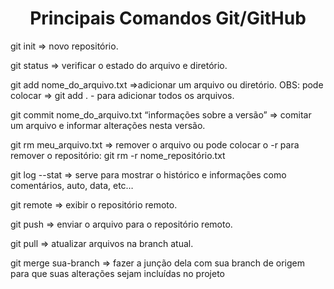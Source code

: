 
<h1  align="center">Principais Comandos Git/GitHub</h1>

git init => novo repositório.

git status => verificar o estado do arquivo e diretório.  

git add nome_do_arquivo.txt =>adicionar um arquivo ou diretório.
	OBS: pode colocar => git add . - para adicionar todos os arquivos.

git commit nome_do_arquivo.txt “informações sobre a versão” => comitar um arquivo e informar alterações nesta versão.

git rm meu_arquivo.txt => remover o arquivo ou pode colocar o -r para remover o repositório: git rm -r nome_repositório.txt

git log --stat => serve para mostrar o histórico e informações como comentários, auto, data, etc…

git remote => exibir o repositório remoto. 

git push => enviar o arquivo para o repositório remoto.

git pull => atualizar arquivos na branch atual.

git merge sua-branch => fazer a junção dela com sua branch de origem para que suas alterações sejam incluídas no projeto
